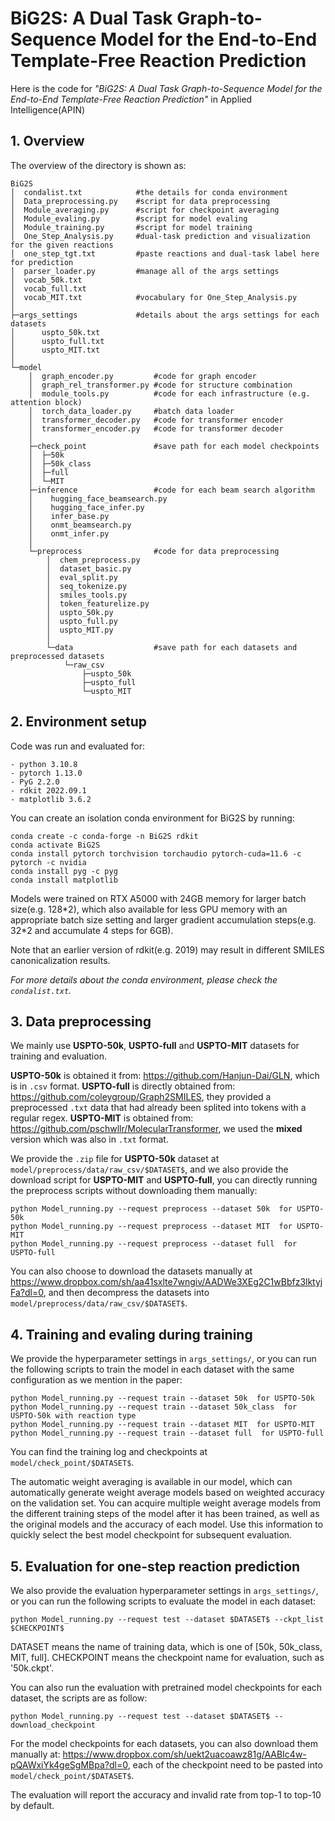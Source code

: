 # BiG2S: A Dual Task Graph-to-Sequence Model for the End-to-End Template-Free Reaction Prediction

Here is the code for *"BiG2S: A Dual Task Graph-to-Sequence Model for the End-to-End Template-Free Reaction Prediction"* in Applied Intelligence(APIN)

## 1. Overview
The overview of the directory is shown as:
```
BiG2S
│  condalist.txt            #the details for conda environment
│  Data_preprocessing.py    #script for data preprocessing
│  Module_averaging.py      #script for checkpoint averaging
│  Module_evaling.py        #script for model evaling
│  Module_training.py       #script for model training
│  One_Step_Analysis.py     #dual-task prediction and visualization for the given reactions
│  one_step_tgt.txt         #paste reactions and dual-task label here for prediction
│  parser_loader.py         #manage all of the args settings
│  vocab_50k.txt
│  vocab_full.txt
│  vocab_MIT.txt            #vocabulary for One_Step_Analysis.py
│  
├─args_settings             #details about the args settings for each datasets
│      uspto_50k.txt
│      uspto_full.txt
│      uspto_MIT.txt
│      
└─model
    │  graph_encoder.py         #code for graph encoder
    │  graph_rel_transformer.py #code for structure combination
    │  module_tools.py          #code for each infrastructure (e.g. attention block)
    │  torch_data_loader.py     #batch data loader
    │  transformer_decoder.py   #code for transformer encoder
    │  transformer_encoder.py   #code for transformer decoder
    │  
    ├─check_point               #save path for each model checkpoints
    │  ├─50k
    │  ├─50k_class
    │  ├─full
    │  └─MIT
    ├─inference                 #code for each beam search algorithm
    │    hugging_face_beamsearch.py
    │    hugging_face_infer.py
    │    infer_base.py
    │    onmt_beamsearch.py
    │    onmt_infer.py
    │          
    └─preprocess                #code for data preprocessing
        │  chem_preprocess.py
        │  dataset_basic.py
        │  eval_split.py
        │  seq_tokenize.py
        │  smiles_tools.py
        │  token_featurelize.py
        │  uspto_50k.py
        │  uspto_full.py
        │  uspto_MIT.py
        │  
        └─data                  #save path for each datasets and preprocessed datasets
            └─raw_csv
                ├─uspto_50k
                ├─uspto_full
                └─uspto_MIT
```

## 2. Environment setup
Code was run and evaluated for:

    - python 3.10.8
    - pytorch 1.13.0
    - PyG 2.2.0
    - rdkit 2022.09.1
    - matplotlib 3.6.2

You can create an isolation conda environment for BiG2S by running:

```
conda create -c conda-forge -n BiG2S rdkit
conda activate BiG2S
conda install pytorch torchvision torchaudio pytorch-cuda=11.6 -c pytorch -c nvidia
conda install pyg -c pyg
conda install matplotlib
```

Models were trained on RTX A5000 with 24GB memory for larger batch size(e.g. 128\*2), which also available for less GPU memory with an appropriate batch size setting and larger gradient accumulation steps(e.g. 32\*2 and accumulate 4 steps for 6GB).

Note that an earlier version of rdkit(e.g. 2019) may result in different SMILES canonicalization results.

*For more details about the conda environment, please check the `condalist.txt`.*

## 3. Data preprocessing
We mainly use **USPTO-50k**, **USPTO-full** and **USPTO-MIT** datasets for training and evaluation.

**USPTO-50k** is obtained it from: https://github.com/Hanjun-Dai/GLN, which is in `.csv` format.
**USPTO-full** is directly obtained from: https://github.com/coleygroup/Graph2SMILES, they provided a preprocessed `.txt` data that had already been splited into tokens with a regular regex.
**USPTO-MIT** is obtained from: https://github.com/pschwllr/MolecularTransformer, we used the **mixed** version which was also in `.txt` format.

We provide the `.zip` file for **USPTO-50k** dataset at `model/preprocess/data/raw_csv/$DATASET$`, and we also provide the download script for **USPTO-MIT** and **USPTO-full**, you can directly running the preprocess scripts without downloading them manually:

```
python Model_running.py --request preprocess --dataset 50k  for USPTO-50k
python Model_running.py --request preprocess --dataset MIT  for USPTO-MIT
python Model_running.py --request preprocess --dataset full  for USPTO-full
```

You can also choose to download the datasets manually at https://www.dropbox.com/sh/aa41sxlte7wngiv/AADWe3XEg2C1wBbfz3lktyjFa?dl=0, and then decompress the datasets into `model/preprocess/data/raw_csv/$DATASET$`.

## 4. Training and evaling during training
We provide the hyperparameter settings in `args_settings/`, or you can run the following scripts to train the model in each dataset with the same configuration as we mention in the paper:

```
python Model_running.py --request train --dataset 50k  for USPTO-50k
python Model_running.py --request train --dataset 50k_class  for USPTO-50k with reaction type
python Model_running.py --request train --dataset MIT  for USPTO-MIT
python Model_running.py --request train --dataset full  for USPTO-full
```

You can find the training log and checkpoints at `model/check_point/$DATASET$`.

The automatic weight averaging is available in our model, which can automatically generate weight average models based on weighted accuracy on the validation set. You can acquire multiple weight average models from the different training steps of the model after it has been trained, as well as the original models and the accuracy of each model. Use this information to quickly select the best model checkpoint for subsequent evaluation.

## 5. Evaluation for one-step reaction prediction
We also provide the evaluation hyperparameter settings in `args_settings/`, or you can run the following scripts to evaluate the model in each dataset:

```
python Model_running.py --request test --dataset $DATASET$ --ckpt_list $CHECKPOINT$
```

DATASET means the name of training data, which is one of [50k, 50k_class, MIT, full].
CHECKPOINT means the checkpoint name for evaluation, such as '50k.ckpt'.

You can also run the evaluation with pretrained model checkpoints for each dataset, the scripts are as follow:

```
python Model_running.py --request test --dataset $DATASET$ --download_checkpoint
```

For the model checkpoints for each datasets, you can also download them manually at: https://www.dropbox.com/sh/uekt2uacoawz81g/AABIc4w-pQAWxiYk4geSgMBpa?dl=0, each of the checkpoint need to be pasted into `model/check_point/$DATASET$`.

The evaluation will report the accuracy and invalid rate from top-1 to top-10 by default.

